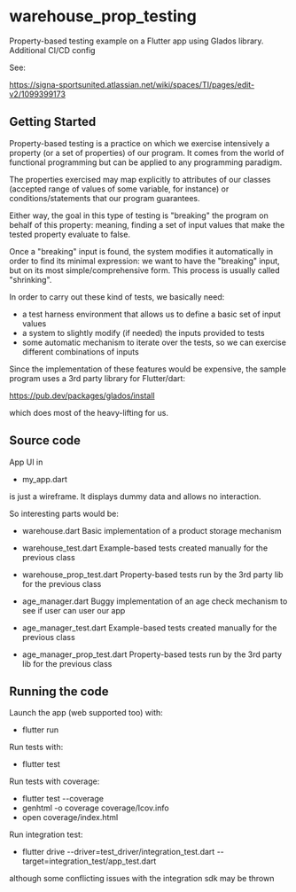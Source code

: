 # warehouse_prop_testing

Property-based testing example on a Flutter app using Glados library. Additional CI/CD config

See:

https://signa-sportsunited.atlassian.net/wiki/spaces/TI/pages/edit-v2/1099399173

## Getting Started

Property-based testing is a practice on which we exercise intensively a property (or a set of properties) of our program. It comes from the world
of functional programming but can be applied to any programming paradigm.

The properties exercised may map explicitly to attributes of our classes (accepted range of values of some variable, for instance) or conditions/statements that our program guarantees.

Either way, the goal in this type of testing is "breaking" the program on behalf of this property: meaning, finding a set of input values that make the tested property evaluate to false.

Once a "breaking" input is found, the system modifies it automatically in order to find its minimal expression: we want to have the "breaking" input, but on its most simple/comprehensive form. This process is usually called "shrinking".

In order to carry out these kind of tests, we basically need:

- a test harness environment that allows us to define a basic set of input values
- a system to slightly modify (if needed) the inputs provided to tests
- some automatic mechanism to iterate over the tests, so we can exercise different combinations of inputs

Since the implementation of these features would be expensive, the sample program uses a 3rd party library for Flutter/dart:

https://pub.dev/packages/glados/install

which does most of the heavy-lifting for us.

## Source code

App UI in

* my_app.dart

is just a wireframe. It displays dummy data and allows no interaction.

So interesting parts would be:

* warehouse.dart
    Basic implementation of a product storage mechanism

* warehouse_test.dart
    Example-based tests created manually for the previous class

* warehouse_prop_test.dart
    Property-based tests run by the 3rd party lib for the previous class

* age_manager.dart
    Buggy implementation of an age check mechanism to see if user can user our app

* age_manager_test.dart
    Example-based tests created manually for the previous class

* age_manager_prop_test.dart
    Property-based tests run by the 3rd party lib for the previous class

## Running the code

Launch the app (web supported too) with:

* flutter run

Run tests with:

* flutter test

Run tests with coverage:

* flutter test --coverage
* genhtml -o coverage coverage/lcov.info
* open coverage/index.html

Run integration test:

* flutter drive --driver=test_driver/integration_test.dart --target=integration_test/app_test.dart 

although some conflicting issues with the integration sdk may be thrown
